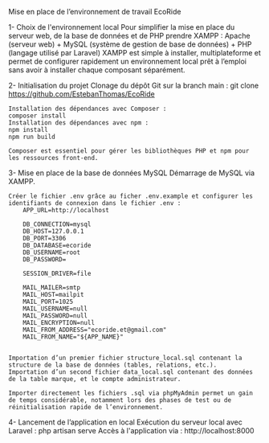 Mise en place de l’environnement de travail EcoRide

1- Choix de l'environnement local
    Pour simplifier la mise en place du serveur web, de la base de données et de PHP prendre XAMPP :
    Apache (serveur web) + MySQL (système de gestion de base de données) + PHP (langage utilisé par Laravel)
    XAMPP est simple à installer, multiplateforme et permet de configurer rapidement un environnement local prêt à l’emploi sans avoir à installer chaque composant séparément.

2- Initialisation du projet
    Clonage du dépôt Git sur la branch main :
    git clone https://github.com/EstebanThomas/EcoRide

    Installation des dépendances avec Composer :
    composer install
    Installation des dépendances avec npm :
    npm install
    npm run build

    Composer est essentiel pour gérer les bibliothèques PHP et npm pour les ressources front-end.

3- Mise en place de la base de données MySQL
    Démarrage de MySQL via XAMPP.

    Créer le fichier .env grâce au ficher .env.example et configurer les identifiants de connexion dans le fichier .env :
        APP_URL=http://localhost

        DB_CONNECTION=mysql
        DB_HOST=127.0.0.1
        DB_PORT=3306
        DB_DATABASE=ecoride
        DB_USERNAME=root
        DB_PASSWORD=

        SESSION_DRIVER=file

        MAIL_MAILER=smtp
        MAIL_HOST=mailpit
        MAIL_PORT=1025
        MAIL_USERNAME=null
        MAIL_PASSWORD=null
        MAIL_ENCRYPTION=null
        MAIL_FROM_ADDRESS="ecoride.et@gmail.com"
        MAIL_FROM_NAME="${APP_NAME}"

        
    Importation d’un premier fichier structure_local.sql contenant la structure de la base de données (tables, relations, etc.).
    Importation d’un second fichier data_local.sql contenant des données de la table marque, et le compte administrateur.

    Importer directement les fichiers .sql via phpMyAdmin permet un gain de temps considérable, notamment lors des phases de test ou de réinitialisation rapide de l’environnement.

4- Lancement de l’application en local
    Exécution du serveur local avec Laravel :
    php artisan serve
    Accès à l'application via : http://localhost:8000